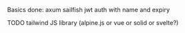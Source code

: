 Basics done:
axum
sailfish
jwt auth with name and expiry

TODO
tailwind
JS library (alpine.js or vue or solid or svelte?)